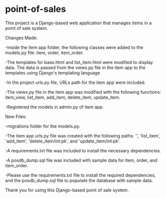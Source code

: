 # point-of-sales

This project is a Django-based web application that manages items in a point of sale system.

Changes Made:

-Inside the item app folder, the following classes were added to the models.py file: item, order, item_order.

-The templates for base.html and list_item.html were modified to display data. The data is passed from the views.py file in the item app to the templates using Django's templating language

-In the project urls.py file, URLs path for the item app were included.

-The views.py file in the item app was modified with the following functions: item_view, list_item, add_item, delete_item, update_item.

-Registered the models in admin.py of item app.

New Files:

-migrations folder for the models.py.

-The item app urls.py file was created with the following paths: '', 'list_item', 'add_item', 'delete_item/int:pk', and 'update_item/int:pk'.

-A requirements.txt file was included to install the necessary dependencies.

-A posdb_dump.sql file was included with sample data for item, order, and item_order.

-Please use the requirements.txt file to install the required dependencies, and the posdb_dump.sql file to populate the database with sample data.

Thank you for using this Django-based point of sale system.
